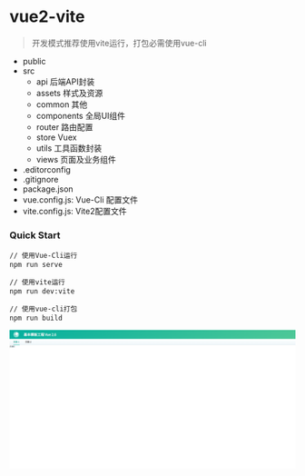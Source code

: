 # vue2-vite

> 开发模式推荐使用vite运行，打包必需使用vue-cli

- public
- src
    - api 后端API封装
    - assets 样式及资源
    - common 其他
    - components 全局UI组件
    - router 路由配置
    - store Vuex
    - utils 工具函数封装
    - views 页面及业务组件
- .editorconfig
- .gitignore
- package.json
- vue.config.js: Vue-Cli 配置文件
- vite.config.js: Vite2配置文件

### Quick Start

```
// 使用Vue-Cli运行
npm run serve
```

```
// 使用vite运行
npm run dev:vite
```
```
// 使用vue-cli打包
npm run build
```

![](docs/index.png)
